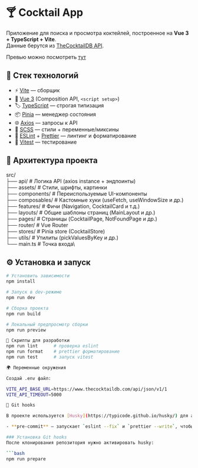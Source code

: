 # 🍸 Cocktail App

Приложение для поиска и просмотра коктейлей, построенное на **Vue 3 + TypeScript + Vite**.  
Данные берутся из [TheCocktailDB API](https://www.thecocktaildb.com/).  

Превью можно посмотреть [тут](https://dj-cocktail.netlify.app/)

## 🚀 Стек технологий

- ⚡ [Vite](https://vitejs.dev/) — сборщик
- 🖖 [Vue 3](https://vuejs.org/) (Composition API, `<script setup>`)
- 🏷 [TypeScript](https://www.typescriptlang.org/) — строгая типизация
- 📦 [Pinia](https://pinia.vuejs.org/) — менеджер состояния
- 🌐 [Axios](https://axios-http.com/) — запросы к API
- 🎨 [SCSS](https://sass-lang.com/) — стили + переменные/миксины
- 📏 [ESLint](https://eslint.org/) + [Prettier](https://prettier.io/) — линтинг и форматирование
- 🧪 [Vitest](https://vitest.dev/) — тестирование

## 📂 Архитектура проекта

src/\
├── api/ # Логика API (axios instance + эндпоинты)\
├── assets/ # Стили, шрифты, картинки\
├── components/ # Переиспользуемые UI-компоненты\
├── composables/ # Кастомные хуки (useFetch, useWindowSize и др.)\
├── features/ # Фичи (Navigation, CocktailCard и т.д.)\
├── layouts/ # Общие шаблоны страниц (MainLayout и др.)\
├── pages/ # Страницы (CocktailPage, NotFoundPage и др.)\
├── router/ # Vue Router\
├── stores/ # Pinia store (CocktailStore)\
├── utils/ # Утилиты (pickValuesByKey и др.)\
└── main.ts # Точка входа\

## ⚙️ Установка и запуск

```bash
# Установить зависимости
npm install

# Запуск в dev-режиме
npm run dev

# Сборка проекта
npm run build

# Локальный предпросмотр сборки
npm run preview

🧹 Скрипты для разработки
npm run lint      # проверка eslint
npm run format    # prettier форматирование
npm run test      # запуск vitest

🌍 Переменные окружения

Создай .env файл:

VITE_API_BASE_URL=https://www.thecocktaildb.com/api/json/v1/1
VITE_API_TIMEOUT=5000

🚦 Git hooks

В проекте используется [Husky](https://typicode.github.io/husky/) для автоматизации Git-хуков.

- **pre-commit** — запускает `eslint --fix` и `prettier --write`, чтобы код был в едином стиле.

### Установка Git hooks
После клонирования репозитория нужно активировать husky:

```bash
npm run prepare
